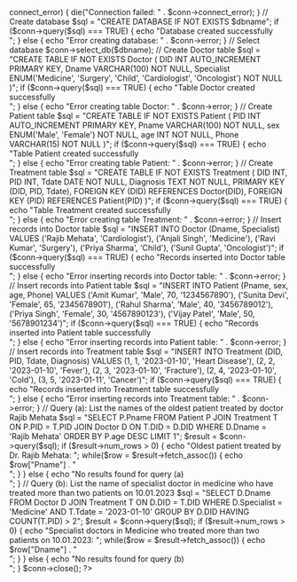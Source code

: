  <?php
$servername = "localhost";
$username = "root"; // default username for localhost
$password = ""; // default password for localhost
$dbname = "hospital_db";

// Create connection
$conn = new mysqli($servername, $username, $password);

// Check connection
if ($conn->connect_error) {
    die("Connection failed: " . $conn->connect_error);
}

// Create database
$sql = "CREATE DATABASE IF NOT EXISTS $dbname";
if ($conn->query($sql) === TRUE) {
    echo "Database created successfully<br>";
} else {
    echo "Error creating database: " . $conn->error;
}

// Select database
$conn->select_db($dbname);

// Create Doctor table
$sql = "CREATE TABLE IF NOT EXISTS Doctor (
    DID INT AUTO_INCREMENT PRIMARY KEY,
    Dname VARCHAR(100) NOT NULL,
    Specialist ENUM('Medicine', 'Surgery', 'Child', 'Cardiologist', 'Oncologist') NOT NULL
)";
if ($conn->query($sql) === TRUE) {
    echo "Table Doctor created successfully<br>";
} else {
    echo "Error creating table Doctor: " . $conn->error;
}

// Create Patient table
$sql = "CREATE TABLE IF NOT EXISTS Patient (
    PID INT AUTO_INCREMENT PRIMARY KEY,
    Pname VARCHAR(100) NOT NULL,
    sex ENUM('Male', 'Female') NOT NULL,
    age INT NOT NULL,
    Phone VARCHAR(15) NOT NULL
)";
if ($conn->query($sql) === TRUE) {
    echo "Table Patient created successfully<br>";
} else {
    echo "Error creating table Patient: " . $conn->error;
}

// Create Treatment table
$sql = "CREATE TABLE IF NOT EXISTS Treatment (
    DID INT,
    PID INT,
    Tdate DATE NOT NULL,
    Diagnosis TEXT NOT NULL,
    PRIMARY KEY (DID, PID, Tdate),
    FOREIGN KEY (DID) REFERENCES Doctor(DID),
    FOREIGN KEY (PID) REFERENCES Patient(PID)
)";
if ($conn->query($sql) === TRUE) {
    echo "Table Treatment created successfully<br>";
} else {
    echo "Error creating table Treatment: " . $conn->error;
}

// Insert records into Doctor table
$sql = "INSERT INTO Doctor (Dname, Specialist) VALUES
('Rajib Mehata', 'Cardiologist'),
('Anjali Singh', 'Medicine'),
('Ravi Kumar', 'Surgery'),
('Priya Sharma', 'Child'),
('Sunil Gupta', 'Oncologist')";
if ($conn->query($sql) === TRUE) {
    echo "Records inserted into Doctor table successfully<br>";
} else {
    echo "Error inserting records into Doctor table: " . $conn->error;
}

// Insert records into Patient table
$sql = "INSERT INTO Patient (Pname, sex, age, Phone) VALUES
('Amit Kumar', 'Male', 70, '1234567890'),
('Sunita Devi', 'Female', 65, '2345678901'),
('Rahul Sharma', 'Male', 40, '3456789012'),
('Priya Singh', 'Female', 30, '4567890123'),
('Vijay Patel', 'Male', 50, '5678901234')";
if ($conn->query($sql) === TRUE) {
    echo "Records inserted into Patient table successfully<br>";
} else {
    echo "Error inserting records into Patient table: " . $conn->error;
}

// Insert records into Treatment table
$sql = "INSERT INTO Treatment (DID, PID, Tdate, Diagnosis) VALUES
(1, 1, '2023-01-10', 'Heart Disease'),
(2, 2, '2023-01-10', 'Fever'),
(2, 3, '2023-01-10', 'Fracture'),
(2, 4, '2023-01-10', 'Cold'),
(3, 5, '2023-01-11', 'Cancer')";
if ($conn->query($sql) === TRUE) {
    echo "Records inserted into Treatment table successfully<br>";
} else {
    echo "Error inserting records into Treatment table: " . $conn->error;
}

// Query (a): List the names of the oldest patient treated by doctor Rajib Mehata
$sql = "SELECT P.Pname 
        FROM Patient P
        JOIN Treatment T ON P.PID = T.PID
        JOIN Doctor D ON T.DID = D.DID
        WHERE D.Dname = 'Rajib Mehata'
        ORDER BY P.age DESC
        LIMIT 1";
$result = $conn->query($sql);

if ($result->num_rows > 0) {
    echo "Oldest patient treated by Dr. Rajib Mehata: ";
    while($row = $result->fetch_assoc()) {
        echo $row["Pname"] . "<br>";
    }
} else {
    echo "No results found for query (a)<br>";
}

// Query (b): List the name of specialist doctor in medicine who have treated more than two patients on 10.01.2023
$sql = "SELECT D.Dname 
        FROM Doctor D
        JOIN Treatment T ON D.DID = T.DID
        WHERE D.Specialist = 'Medicine' AND T.Tdate = '2023-01-10'
        GROUP BY D.DID
        HAVING COUNT(T.PID) > 2";
$result = $conn->query($sql);

if ($result->num_rows > 0) {
    echo "Specialist doctors in Medicine who treated more than two patients on 10.01.2023: ";
    while($row = $result->fetch_assoc()) {
        echo $row["Dname"] . "<br>";
    }
} else {
    echo "No results found for query (b)<br>";
}

$conn->close();
?>
